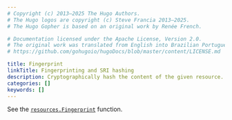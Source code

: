 ```yaml
---
# Copyright (c) 2013–2025 The Hugo Authors.
# The Hugo logos are copyright (c) Steve Francia 2013–2025.
# The Hugo Gopher is based on an original work by Renée French.

# Documentation licensed under the Apache License, Version 2.0.
# The original work was translated from English into Brazilian Portuguese.
# https://github.com/gohugoio/hugoDocs/blob/master/content/LICENSE.md

title: Fingerprint
linkTitle: Fingerprinting and SRI hashing
description: Cryptographically hash the content of the given resource.
categories: []
keywords: []
---
```


See the [`resources.Fingerprint`](/functions/resources/fingerprint/) function.
